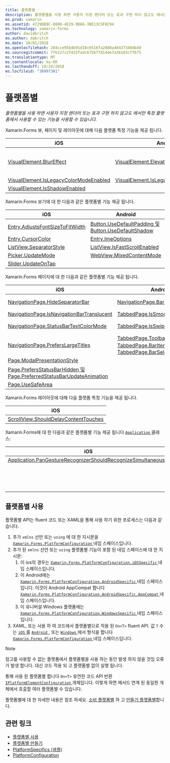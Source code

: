 ```yaml
---
title: 플랫폼별
description: 플랫폼별을 사용 하면 사용자 지정 렌더러 또는 효과 구현 하지 않고도 에서만 특정 플랫폼에서 사용할 수 있는 기능을 사용할 수 있습니다.
ms.prod: xamarin
ms.assetid: 4729DB9C-8800-4E29-9D66-3BE13C5F8C94
ms.technology: xamarin-forms
author: davidbritch
ms.author: dabritch
ms.date: 10/01/2018
ms.openlocfilehash: 284cce95b4b91d10c6516fa2880a48437340db49
ms.sourcegitcommit: 7f6127c2f425fadc675b77d14de7a36103cff675
ms.translationtype: MT
ms.contentlocale: ko-KR
ms.lasthandoff: 10/24/2018
ms.locfileid: "38997301"
---
```

# <a name="platform-specifics"></a>플랫폼별

_플랫폼별을 사용 하면 사용자 지정 렌더러 또는 효과 구현 하지 않고도 에서만 특정 플랫폼에서 사용할 수 있는 기능을 사용할 수 있습니다._

Xamarin.Forms 뷰, 페이지 및 레이아웃에 대해 다음 플랫폼 특정 기능을 제공 됩니다.

|iOS|Android|Windows|
|--- |--- |--- |
|[VisualElement.BlurEffect](~/xamarin-forms/platform/platform-specifics/consuming/ios.md#blur)|[VisualElement.Elevation](~/xamarin-forms/platform/platform-specifics/consuming/android.md#elevation)|[VisualElement.AccessKey, VisualElement.AccessKeyPlacement, VisualElement.AccessKeyHorizontalOffset, 및 VisualElement.AccessKeyVerticalOffset](~/xamarin-forms/platform/platform-specifics/consuming/windows.md#visualelement-accesskeys)|
|[VisualElement.IsLegacyColorModeEnabled](~/xamarin-forms/platform/platform-specifics/consuming/ios.md#legacy-color-mode)|[VisualElement.IsLegacyColorModeEnabled](~/xamarin-forms/platform/platform-specifics/consuming/android.md#legacy-color-mode)|[VisualElement.IsLegacyColorModeEnabled](~/xamarin-forms/platform/platform-specifics/consuming/windows.md#legacy-color-mode)|
|[VisualElement.IsShadowEnabled](~/xamarin-forms/platform/platform-specifics/consuming/ios.md#drop-shadow)|

Xamarin.Forms 보기에 대 한 다음과 같은 플랫폼별 기능 제공 됩니다.

|iOS|Android|Windows|
|--- |--- |--- |
|[Entry.AdjustsFontSizeToFitWidth](~/xamarin-forms/platform/platform-specifics/consuming/ios.md#adjust_font_size)|[Button.UseDefaultPadding 및 Button.UseDefaultShadow](~/xamarin-forms/platform/platform-specifics/consuming/android.md#button-padding-shadow)|[InputView.DetectReadingOrderFromContent, Label.DetectReadingOrderFromContent](~/xamarin-forms/platform/platform-specifics/consuming/windows.md#inputview-readingorder)|
|[Entry.CursorColor](~/xamarin-forms/platform/platform-specifics/consuming/ios.md#entry-cursorcolor)|[Entry.ImeOptions](~/xamarin-forms/platform/platform-specifics/consuming/android.md#entry-imeoptions)|[ListView.SelectionMode](~/xamarin-forms/platform/platform-specifics/consuming/windows.md#listview-selectionmode)|
|[ListView.SeparatorStyle](~/xamarin-forms/platform/platform-specifics/consuming/ios.md#listview-separatorstyle)|[ListView.IsFastScrollEnabled](~/xamarin-forms/platform/platform-specifics/consuming/android.md#fastscroll)|[SearchBar.IsSpellCheckEnabled](~/xamarin-forms/platform/platform-specifics/consuming/windows.md#searchbar-spellcheck)|
|[Picker.UpdateMode](~/xamarin-forms/platform/platform-specifics/consuming/ios.md#picker_update_mode)|[WebView.MixedContentMode](~/xamarin-forms/platform/platform-specifics/consuming/android.md#webview-mixed-content)|[WebView.IsJavaScriptAlertEnabled](~/xamarin-forms/platform/platform-specifics/consuming/windows.md#webview-javascript-alert)|
|[Slider.UpdateOnTap](~/xamarin-forms/platform/platform-specifics/consuming/ios.md#slider-updateontap)|

Xamarin.Forms 페이지에 대 한 다음과 같은 플랫폼별 기능 제공 됩니다.

|iOS|Android|Windows|
|--- |--- |--- |
|[NavigationPage.HideSeparatorBar](~/xamarin-forms/platform/platform-specifics/consuming/ios.md#navigationpage-hideseparatorbar)|[NavigationPage.BarHeight](~/xamarin-forms/platform/platform-specifics/consuming/android.md#navigationpage-barheight)|[MasterDetailPage.CollapsedPaneWidth 및 MasterDetailPage.CollapseStyle](~/xamarin-forms/platform/platform-specifics/consuming/windows.md#collapsable_navigation_bar)|
|[NavigationPage.IsNavigationBarTranslucent](~/xamarin-forms/platform/platform-specifics/consuming/ios.md#translucent_navigation_bar)|[TabbedPage.IsSmoothScrollEnabled](~/xamarin-forms/platform/platform-specifics/consuming/android.md#tabbedpage-transition-animations)|[Page.ToolbarPlacement](~/xamarin-forms/platform/platform-specifics/consuming/windows.md#toolbar_placement)|
|[NavigationPage.StatusBarTextColorMode](~/xamarin-forms/platform/platform-specifics/consuming/ios.md#status_bar_color_mode)|[TabbedPage.IsSwipePagingEnabled](~/xamarin-forms/platform/platform-specifics/consuming/android.md#enable_swipe_paging)|[TabbedPage.HeaderIconsEnabled 및 TabbedPage.HeaderIconsSize](~/xamarin-forms/platform/platform-specifics/consuming/windows.md#tabbedpage-icons)|
|[NavigationPage.PrefersLargeTitles](~/xamarin-forms/platform/platform-specifics/consuming/ios.md#large_title)|[TabbedPage.ToolbarPlacement, TabbedPage.BarItemColor, 및 TabbedPage.BarSelectedItemColor](~/xamarin-forms/platform/platform-specifics/consuming/android.md#tabbedpage-toolbar)|
|[Page.ModalPresentationStyle](~/xamarin-forms/platform/platform-specifics/consuming/ios.md#modal-page-presentation-style)|
|[Page.PrefersStatusBarHidden 및 Page.PreferredStatusBarUpdateAnimation](~/xamarin-forms/platform/platform-specifics/consuming/ios.md#set_status_bar_visibility)|
|[Page.UseSafeArea](~/xamarin-forms/platform/platform-specifics/consuming/ios.md#safe_area_layout)|

Xamarin.Forms 레이아웃에 대해 다음 플랫폼 특정 기능을 제공 됩니다.

|iOS|
|--- |
|[ScrollView.ShouldDelayContentTouches](~/xamarin-forms/platform/platform-specifics/consuming/ios.md#delay_content_touches)|

Xamarin.Forms에 대 한 다음과 같은 플랫폼별 기능 제공 됩니다 [ `Application` ](xref:Xamarin.Forms.Application) 클래스:

|iOS|Android|
|--- |--- |
|[Application.PanGestureRecognizerShouldRecognizeSimultaneously](~/xamarin-forms/platform/platform-specifics/consuming/ios.md#simultaneous-pan-gesture)|[Application.WindowSoftInputModeAdjust](~/xamarin-forms/platform/platform-specifics/consuming/android.md#soft_input_mode)|
||[Application.SendDisappearingEventOnPause, Application.SendAppearingEventOnResume, and Application.ShouldPreserveKeyboardOnResume](~/xamarin-forms/platform/platform-specifics/consuming/android.md#disable_lifecycle_events)|

## <a name="consuming-platform-specifics"></a>플랫폼별 사용

플랫폼별 API는 fluent 코드 또는 XAML을 통해 사용 하기 위한 프로세스는 다음과 같습니다.

1. 추가 `xmlns` 선언 또는 `using` 에 대 한 지시문을 [ `Xamarin.Forms.PlatformConfiguration` ](xref:Xamarin.Forms.PlatformConfiguration) 네임 스페이스입니다.
1. 추가 된 `xmlns` 선언 또는 `using` 플랫폼별 기능이 포함 된 네임 스페이스에 대 한 지시문:
    1. 이 ios의 경우는 [ `Xamarin.Forms.PlatformConfiguration.iOSSpecific` ](xref:Xamarin.Forms.PlatformConfiguration.iOSSpecific) 네임 스페이스입니다.
    1. 이 Android에는 [ `Xamarin.Forms.PlatformConfiguration.AndroidSpecific` ](xref:Xamarin.Forms.PlatformConfiguration.AndroidSpecific) 네임 스페이스입니다. 이것이 Android AppCompat 합니다 [ `Xamarin.Forms.PlatformConfiguration.AndroidSpecific.AppCompat` ](xref:Xamarin.Forms.PlatformConfiguration.AndroidSpecific.AppCompat) 네임 스페이스입니다.
    1. 이 유니버설 Windows 플랫폼에는 [ `Xamarin.Forms.PlatformConfiguration.WindowsSpecific` ](xref:Xamarin.Forms.PlatformConfiguration.WindowsSpecific) 네임 스페이스입니다.
1. XAML, 또는 사용 하 여 코드에서 플랫폼별으로 적용 된 `On<T>` fluent API. 값 `T` 수는 [ `iOS` ](xref:Xamarin.Forms.PlatformConfiguration.iOS)를 [ `Android` ](xref:Xamarin.Forms.PlatformConfiguration.Android), 또는 [ `Windows` ](xref:Xamarin.Forms.PlatformConfiguration.Windows) 에서 형식을 합니다 [ `Xamarin.Forms.PlatformConfiguration` ](xref:Xamarin.Forms.PlatformConfiguration) 네임 스페이스입니다.

> [!NOTE]
> 참고를 사용할 수 없는 플랫폼에서 플랫폼별을 사용 하는 동안 발생 하지 않을 것임 오류가 발생 합니다. 대신 코드 적용 되 고 플랫폼별 없이 실행 됩니다.

통해 사용 된 플랫폼별 합니다 `On<T>` 유연한 코드 API 반환 [ `IPlatformElementConfiguration` ](xref:Xamarin.Forms.IPlatformElementConfiguration`2) 개체입니다. 이렇게 하면 메서드 연계 된 동일한 개체에서 호출할 여러 플랫폼별 수 있습니다.

플랫폼별에 대 한 자세한 내용은 참조 하세요. [소비 플랫폼별](~/xamarin-forms/platform/platform-specifics/consuming/index.md) 하 고 [만들기 플랫폼별](~/xamarin-forms/platform/platform-specifics/creating.md)합니다.

## <a name="related-links"></a>관련 링크

- [플랫폼별 사용](~/xamarin-forms/platform/platform-specifics/consuming/index.md)
- [플랫폼별 만들기](~/xamarin-forms/platform/platform-specifics/creating.md)
- [PlatformSpecifics (샘플)](https://developer.xamarin.com/samples/xamarin-forms/userinterface/platformspecifics/)
- [PlatformConfiguration](xref:Xamarin.Forms.PlatformConfiguration)
